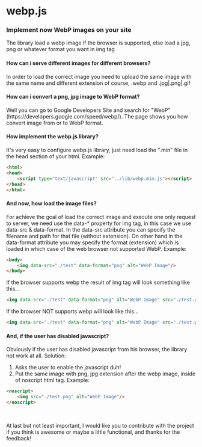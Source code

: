 webp.js
======

<h3>Implement now WebP images on your site</h3>
<p>The library load a webp image if the browser is supported, else load a jpg, png or whatever format you want in img tag</p>

<h4>How can i serve different images for different browsers?</h4>
<p>In order to load the correct image you need to upload the same image with the same name and different extension of course, .webp and .jpg|.png|.gif</p>

<h4>How can i convert a png, jpg image to WebP format?</h4>
<p>Well you can go to Google Developers Site and search for "WebP" (https://developers.google.com/speed/webp/). The page shows you how convert image from or to WebP format.</p>

<h4>How implement the webp.js library?</h4>
<p>It's very easy to configure webp.js library, just need load the ".min" file in the head section of your html. Example:</p>

```HTML
<html>
<head>
	<script type="text/javascript" src="../lib/webp.min.js"></script>
</head>
</html>
```

<h4>And now, how load the image files?</h4>
<p>For achieve the goal of load the correct image and execute one only request to server, we need use the data-* property for img tag, in this case we use data-src & data-format. In the data-src attribute you can specify the filename and path for that file (without extension). On other hand in the data-format attribute you may specify the format (extension) which is loaded in which case of the web browser not supported WebP. Example:</p>

```HTML
<body>
	<img data-src="./test" data-format="png" alt="WebP Image"/>
</body>
```
<p>If the browser supports webp the result of img tag will look something like this...</p>

```HTML
<img data-src="./test" data-format="png" alt="WebP Image" src="./test.webp"/>
```
<p>If the browser NOT supports webp will look like this...</p>

```HTML
<img data-src="./test" data-format="png" alt="WebP Image" src="./test.png"/>
```

<h4>And, if the user has disabled javascript?</h4>
<p>Obviously if the user has disabled javascript from his browser, the library not work at all. Solution:</p>
<ol>
	<li>Asks the user to enable the javascript duh!</li>
	<li>Put the same image with png, jpg extension after the webp image, inside of noscript html tag. Example:</li>
</ol>

```HTML
<noscript>
	<img src="./test.png" alt="WebP Image"/>
</noscript>
```

<br/>
<p>At last but not least important, I would like you to contribute with the project if you think is awesome or maybe a little functional, and thanks for the feedback!</p>
